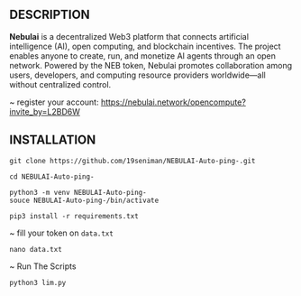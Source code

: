 ## DESCRIPTION

**Nebulai** is a decentralized Web3 platform that connects artificial intelligence (AI), open computing, and blockchain incentives. The project enables anyone to create, run, and monetize AI agents through an open network. Powered by the NEB token, Nebulai promotes collaboration among users, developers, and computing resource providers worldwide—all without centralized control.

~ register your account: https://nebulai.network/opencompute?invite_by=L2BD6W

## INSTALLATION

```
git clone https://github.com/19seniman/NEBULAI-Auto-ping-.git
```
```
cd NEBULAI-Auto-ping-
```
```
python3 -m venv NEBULAI-Auto-ping-
souce NEBULAI-Auto-ping-/bin/activate
```
```
pip3 install -r requirements.txt
```
~ fill your token on `data.txt`
```
nano data.txt
```
~ Run The Scripts
```
python3 lim.py
```
